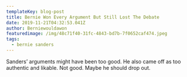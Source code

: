 ```yaml
---
templateKey: blog-post
title: Bernie Won Every Argument But Still Lost The Debate
date: 2019-11-21T04:32:53.041Z
author: Berniewouldawon
featuredimage: /img/48c71f40-31fc-4843-bd7b-7f0652caf474.jpeg
tags:
  - bernie sanders
---
```

Sanders’ arguments might have been too good. He also came off as too authentic and likable. Not good. Maybe he should drop out.
